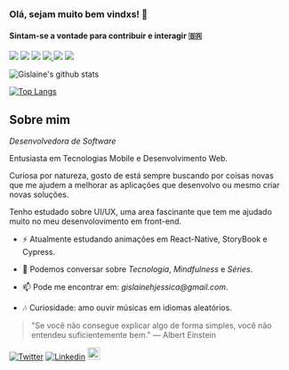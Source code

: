 ### Olá, sejam muito bem vindxs!  👋
#### Sintam-se a vontade para contribuir e interagir 🇧🇷

<p>   
   <img src="https://img.shields.io/badge/Mobile-React Native-f55247"/>
  <img src="https://img.shields.io/badge/Front End-React-f55247"/>
  <img src="https://img.shields.io/badge/Back End-NodeJs-f55247"/>
  
  <a href="https://github.com/gislainejessica/">
    <img src="https://img.shields.io/github/followers/gislainejessica?color=%234CC61E&label=GitHub%20Followers%20%3A"/>
  </a>
  
  <img src="http://views.whatilearened.today/views/github/gislainejessica/views.svg"/> 
  <a href="https://github.com/gislainejessica?tab=repositories">
    <img src="https://badges.frapsoft.com/os/v2/open-source.svg?v=103"/>
  </a>
</p>
 



![Gislaine's github stats](https://github-readme-stats.vercel.app/api?username=gislainejessica&show_icons=true&theme=graywhite)

[![Top Langs](https://github-readme-stats.vercel.app/api/top-langs/?username=gislainejessica&theme=graywhite&hide=PlpgSQL,jupyter%20notebook,html)](https://github.com/anuraghazra/github-readme-stats)


##  Sobre mim

*Desenvolvedora de Software* 

Entusiasta em Tecnologias Mobile e Desenvolvimento Web. 

Curiosa por natureza, gosto de está sempre buscando por coisas novas que me ajudem a melhorar
as aplicações que desenvolvo ou mesmo criar novas soluções. 

Tenho estudado sobre UI/UX, uma area fascinante que tem me ajudado muito no meu desenvolovimento em front-end.


- ⚡ Atualmente estudando animações em React-Native, StoryBook e Cypress.

- 💬 Podemos conversar sobre *Tecnologia*, *_Mindfulness_* e _Séries_.

- 📫 Pode me encontrar em: _gislainehjessica@gmail.com_.

- :notes: Curiosidade: amo ouvir músicas em idiomas aleatórios.

> "Se você não consegue explicar algo de forma simples, você não entendeu suficientemente bem."
― Albert Einstein


[![Twitter](https://img.shields.io/twitter/follow/jessy_code?color=twitter&label=%40jessy_code&logo=twitter&logoColor=white&style=flat)](https://twitter.com/jessy_code)
[![Linkedin](https://img.shields.io/badge/-LinkedIn-blue?style=flat&logo=Linkedin&logoColor=white)](https://www.linkedin.com/in/gislainejessica/)
[<img src="https://img.shields.io/github/followers/gislainejessica?label=follow&style=social" height="22" title="Follow me" />](https://github.com/gislainejessica) 
